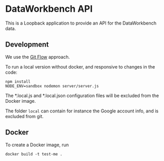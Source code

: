 DataWorkbench API
=================

This is a Loopback application to provide an API for the DataWorkbench data.

Development
-----------

We use the [Git Flow](https://github.com/nvie/gitflow) approach.

To run a local version without docker, and responsive to changes in the code:

```
npm install
NODE_ENV=sandbox nodemon server/server.js
```

The *.local.js and *.local.json configuration files will be excluded from the Docker image.

The folder `local` can contain for instance the Google account info, and is excluded from git.

Docker
------

To create a Docker image, run

```
docker build -t test-me .
```
